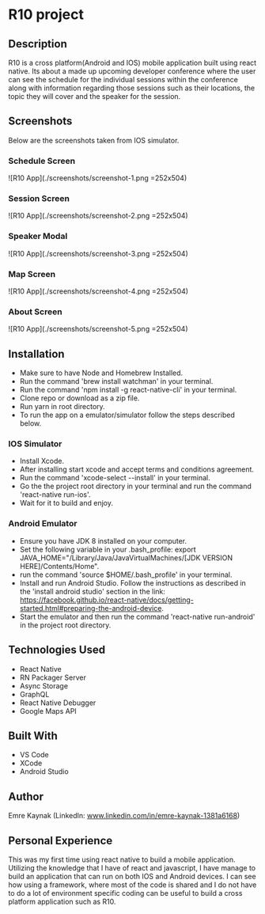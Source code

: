 # R10 project

## Description

R10 is a cross platform(Android and IOS) mobile application built using react native. Its about a made up upcoming developer conference where the user can see the schedule for the individual sessions within the conference along with information regarding those sessions such as their locations, the topic they will cover and the speaker for the session.

## Screenshots

Below are the screenshots taken from IOS simulator.

### Schedule Screen

![R10 App](./screenshots/screenshot-1.png =252x504)

### Session Screen

![R10 App](./screenshots/screenshot-2.png =252x504)

### Speaker Modal

![R10 App](./screenshots/screenshot-3.png =252x504)

### Map Screen

![R10 App](./screenshots/screenshot-4.png =252x504)

### About Screen

![R10 App](./screenshots/screenshot-5.png =252x504)

## Installation

- Make sure to have Node and Homebrew Installed.
- Run the command 'brew install watchman' in your terminal.
- Run the command 'npm install -g react-native-cli' in your terminal.
- Clone repo or download as a zip file.
- Run yarn in root directory.
- To run the app on a emulator/simulator follow the steps described below.

### IOS Simulator

- Install Xcode.
- After installing start xcode and accept terms and conditions agreement.
- Run the command 'xcode-select --install' in your terminal.
- Go the the project root directory in your terminal and run the command 'react-native run-ios'.
- Wait for it to build and enjoy.

### Android Emulator

- Ensure you have JDK 8 installed on your computer.
- Set the following variable in your .bash_profile: export JAVA_HOME="/Library/Java/JavaVirtualMachines/[JDK VERSION HERE]/Contents/Home".
- run the command 'source \$HOME/.bash_profile' in your terminal.
- Install and run Android Studio. Follow the instructions as described in the 'install android studio' section in the link: https://facebook.github.io/react-native/docs/getting-started.html#preparing-the-android-device.
- Start the emulator and then run the command 'react-native run-android' in the project root directory.

## Technologies Used

- React Native
- RN Packager Server
- Async Storage
- GraphQL
- React Native Debugger
- Google Maps API

## Built With

- VS Code
- XCode
- Android Studio

## Author

Emre Kaynak (LinkedIn: www.linkedin.com/in/emre-kaynak-1381a6168)

## Personal Experience

This was my first time using react native to build a mobile application. Utilizing the knowledge that I have of react and javascript, I have manage to build an application that can run on both IOS and Android devices. I can see how using a framework, where most of the code is shared and I do not have to do a lot of environment specific coding can be useful to build a cross platform application such as R10.

